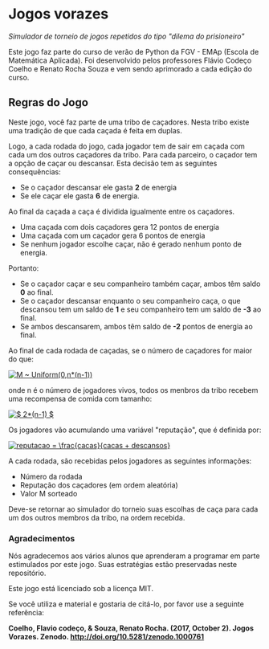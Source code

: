 # Jogos vorazes


*Simulador de torneio de jogos repetidos do tipo "dilema do prisioneiro"*

Este jogo faz parte do curso de verão de Python da FGV - EMAp (Escola de Matemática Aplicada).
Foi desenvolvido pelos professores Flávio Codeço Coelho e Renato Rocha Souza e vem sendo aprimorado a cada edição do curso.



## Regras do Jogo

Neste jogo, você faz parte de uma tribo de caçadores. Nesta tribo existe uma tradição de que cada caçada é feita em duplas.

Logo, a cada rodada do jogo, cada jogador tem de sair em caçada com cada um dos outros caçadores da tribo. Para cada parceiro, o caçador tem a opção de caçar ou descansar. Esta decisão tem as seguintes consequências:   
 
+ Se o caçador descansar ele gasta **2** de energia
+ Se ele caçar ele gasta **6** de energia. 

Ao final da caçada a caça é dividida igualmente entre os caçadores. 

+ Uma caçada com dois caçadores gera 12 pontos de energia
+ Uma caçada com um caçador gera 6 pontos de energia
+ Se nenhum jogador escolhe caçar, não é gerado nenhum ponto de energia.

Portanto:

+ Se o caçador caçar e seu companheiro também caçar, ambos têm saldo **0** ao final. 
+ Se o caçador descansar enquanto o seu companheiro caça, o que descansou tem um saldo de **1** e seu companheiro tem um saldo de **-3** ao final. 
+ Se ambos descansarem, ambos têm saldo de **-2** pontos de energia ao final.

 Ao final de cada rodada de caçadas, se o número de caçadores for maior do que: 
 
 <a href="http://www.codecogs.com/eqnedit.php?latex=M&space;~&space;Uniform(0,n*(n-1))" target="_blank"><img src="http://latex.codecogs.com/gif.latex?M&space;~&space;Uniform(0,n*(n-1))" title="M ~ Uniform(0,n*(n-1))" /></a>
 
 onde n é o número de jogadores vivos, todos os menbros da tribo recebem uma recompensa de comida com tamanho: 
 
 <a href="http://www.codecogs.com/eqnedit.php?latex=$&space;2*(n-1)&space;$" target="_blank"><img src="http://latex.codecogs.com/gif.latex?$&space;2*(n-1)&space;$" title="$ 2*(n-1) $" /></a>
 
Os jogadores vão acumulando uma variável "reputação", que é definida por:

<a href="http://www.codecogs.com/eqnedit.php?latex=reputacao&space;=&space;\frac{cacas}{cacas&space;&plus;&space;descansos}" target="_blank"><img src="http://latex.codecogs.com/gif.latex?reputacao&space;=&space;\frac{cacas}{cacas&space;&plus;&space;descansos}" title="reputacao = \frac{cacas}{cacas + descansos}" /></a>

A cada rodada, são recebidas pelos jogadores as seguintes informações:

+ Número da rodada
+ Reputação dos caçadores (em ordem aleatória)
+ Valor M sorteado 

Deve-se retornar ao simulador do torneio suas escolhas de caça para cada um dos outros membros da tribo, na ordem recebida. 

### Agradecimentos

Nós agradecemos aos vários alunos que aprenderam a programar em parte estimulados por este jogo.
Suas estratégias estão preservadas neste repositório.

Este jogo está licenciado sob a licença MIT.

Se você utiliza e material e gostaria de citá-lo, por favor use a seguinte referência:

**Coelho, Flavio codeço, & Souza, Renato Rocha. (2017, October 2). Jogos Vorazes. Zenodo. http://doi.org/10.5281/zenodo.1000761** 
